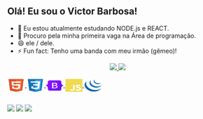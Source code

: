 ## Olá! Eu sou o Victor Barbosa!

- 🌱 Eu estou atualmente estudando NODE.js e REACT.
- 👯 Procuro pela minha primeira vaga na Área de programação.
- 😄 ele / dele.
- ⚡ Fun fact: Tenho uma banda com meu irmão (gêmeo)!

<div align="center">
  
  <a href="https://github.com/V1ctorBarbosa">
  <img height="180em" src="https://github-readme-stats.vercel.app/api?username=V1ctorBarbosa&show_icons=true&theme=dracula&include_all_commits=true&count_private=true"/>
  <img height="180em" src="https://github-readme-stats.vercel.app/api/top-langs/?username=V1ctorBarbosa&layout=compact&langs_count=7&theme=dracula"/>
    
</div>
  
<div style="display: inline_block"><br>
  
  <img align="center" alt="Victor-HTML" height="30" width="40" src="https://raw.githubusercontent.com/devicons/devicon/master/icons/html5/html5-original.svg">
  <img align="center" alt="Victor-CSS" height="30" width="40" src="https://raw.githubusercontent.com/devicons/devicon/master/icons/css3/css3-original.svg">
  <img align="center" alt="Victor-CSS" height="30" width="40" src="https://raw.githubusercontent.com/devicons/devicon/master/icons/bootstrap/bootstrap-original.svg">
  <img align="center" alt="Victor-Js" height="30" width="40" src="https://raw.githubusercontent.com/devicons/devicon/master/icons/javascript/javascript-plain.svg">
  <img align="center" alt="Victor-CSS" height="30" width="40" src="https://raw.githubusercontent.com/devicons/devicon/master/icons/jquery/jquery-original.svg">
  
</div>
  
##
  
<div>
  
  <a href="https://www.instagram.com/__victorbarbosa/" target="_blank"><img src="https://img.shields.io/badge/-Instagram-%23E4405F?style=for-the-badge&logo=instagram&logoColor=white" target="_blank"></a>
  <a href = "mailto:vicfer2708@gmail.com"><img src="https://img.shields.io/badge/Gmail-D14836?style=for-the-badge&logo=gmail&logoColor=white" target="_blank"></a>
  <a href="https://https://www.linkedin.com/in/victorfbarbosa/" target="_blank"><img src="https://img.shields.io/badge/-LinkedIn-%230077B5?style=for-the-badge&logo=linkedin&logoColor=white" target="_blank"></a> 
  
</div>
  
